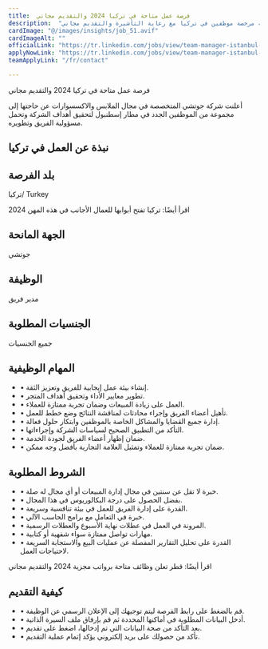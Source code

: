 ```yaml
---
title:  فرصة عمل متاحة في تركيا 2024 والتقديم مجاني 
description:  "فرصة ذهبية للراغبين في العمل في تركيا حيث تطلب مؤسسة عالمية مرخصة موظفين في تركيا مع رعاية التأشيرة والتقديم مجاني" 
cardImage: "@/images/insights/job_51.avif" 
cardImageAlt: "" 
officialLink: "https://tr.linkedin.com/jobs/view/team-manager-istanbul-airport-at-gucci-3768727608%3FrefId=ZEL%2Bgbgg9wF%2Fu9rTweLImw%3D%3D%26#038;trackingId=B6hJg6ddhftFcCyrlQnWeg%3D%3D%26#038;position=1%26#038;pageNum=0%26#038;trk=public_jobs_jserp-result_search-card" 
applyNowLink: "https://tr.linkedin.com/jobs/view/team-manager-istanbul-airport-at-gucci-3768727608%3FrefId=ZEL%2Bgbgg9wF%2Fu9rTweLImw%3D%3D%26#038;trackingId=B6hJg6ddhftFcCyrlQnWeg%3D%3D%26#038;position=1%26#038;pageNum=0%26#038;trk=public_jobs_jserp-result_search-card" 
teamApplyLink: "/fr/contact"

---
```


فرصة عمل متاحة في تركيا 2024 والتقديم مجاني

أعلنت شركة جوتشي المتخصصة في مجال الملابس والاكسسوارات عن حاجتها إلى مجموعة من الموظفين الجدد في مطار إسطنبول لتحقيق أهداف الشركة وتحمل مسؤولية الفريق وتطويره.

## نبذة عن العمل في تركيا

## بلد الفرصة

تركيا/ Turkey

اقرأ أيضًا: تركيا تفتح أبوابها للعمال الأجانب في هذه المهن 2024

## الجهة المانحة

جوتشي

## الوظيفة

مدير فريق

## الجنسيات المطلوبة

جميع الجنسيات

## المهام الوظيفية

- • إنشاء بيئة عمل إيجابية للفريق وتعزيز الثقة.
- • تطوير معايير الأداء وتحقيق أهداف المتجر.
- • العمل على زيادة المبيعات وضمان تجربة ممتازة للعملاء.
- • تأهيل أعضاء الفريق وإجراء محادثات لمناقشة النتائج وضع خطط للعمل.
- • إدارة جميع القضايا والمشاكل الخاصة بالموظفين وابتكار حلول فعالة.
- • التأكد من التطبيق الصحيح لسياسات الشركة وإجراءاتها.
- • ضمان إظهار أعضاء الفريق لجودة الخدمة.
- • ضمان تجربة ممتازة للعملاء وتمثيل العلامة التجارية بأفضل وجه ممكن.

## الشروط المطلوبة

- • خبرة لا تقل عن سنتين في مجال إدارة المبيعات أو أي مجال له صلة.
- • بفضل الحصول على درجة البكالوريوس في هذا المجال.
- • القدرة على إدارة الفريق للعمل في بيئة تنافسية وسريعة.
- • خبرة في التعامل مع برامج الحاسب الآلي.
- • المرونة في العمل في عطلات نهاية الأسبوع والعطلات الرسمية.
- • مهارات تواصل ممتازة سواء شفهية أو كتابية.
- • القدرة على تحليل التقارير المفصلة عن عمليات البيع والاستجابة السريعة لاحتياجات العمل.

اقرأ أيضًا: قطر تعلن وظائف متاحة برواتب مجزية 2024 والتقديم مجاني

## كيفية التقديم

- • قم بالضغط على رابط الفرصة ليتم توجيهك إلى الإعلان الرسمي عن الوظيفة.
- • أدخل البيانات المطلوبة في أماكنها المحددة ثم قم بإرفاق ملف السيرة الذاتية.
- • بعد التأكد من صحة البيانات التي تم إدخالها، اضغط على تقديم.
- • تأكد من حصولك على بريد إلكتروني يؤكد إتمام عملية التقديم.

